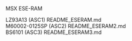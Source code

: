 MSX ESE-RAM

LZ93A13 (ASC1) README_ESERAM.md  
M60002-0125SP (ASC2) README_ESERAM2.md  
BS6101 (ASC3) README_ESERAM3.md  
